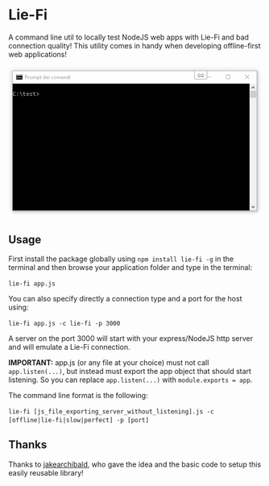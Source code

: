 # Lie-Fi
A command line util to locally test NodeJS web apps with Lie-Fi and bad connection quality!
This utility comes in handy when developing offline-first web applications!

![Install and using Lie-Fi](https://raw.githubusercontent.com/mattiamanzati/lie-fi/master/docs/sample-install.gif)

## Usage
First install the package globally using `npm install lie-fi -g` in the terminal and then browse your application folder and type in the terminal:

`lie-fi app.js`

You can also specify directly a connection type and a port for the host using:

`lie-fi app.js -c lie-fi -p 3000`

A server on the port 3000 will start with your express/NodeJS http server and will emulate a Lie-Fi connection.

**IMPORTANT:**
app.js (or any file at your choice) must not call `app.listen(...)`, but instead must export the app object that should start listening.
So you can replace `app.listen(...)` with `module.exports = app`.

The command line format is the following:

`lie-fi [js_file_exporting_server_without_listening].js -c [offline|lie-fi|slow|perfect] -p [port]`

## Thanks
Thanks to [jakearchibald](https://github.com/jakearchibald), who gave the idea and the basic code to setup this easily reusable library!